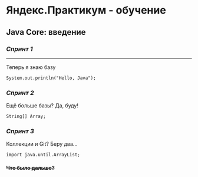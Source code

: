 # **Яндекс.Практикум - обучение**  
  
## Java Core: введение  
### _Спринт 1_  
---
Теперь я знаю базу  
```
System.out.println("Hello, Java");
```
### _Спринт 2_  
Ещё больше базы? Да, буду!  
```  
String[] Array;
```  
### _Спринт 3_
Коллекции и Git? Беру два...  
```
import java.until.ArrayList;
```
  
#### ~~Что было дальше?~~  
